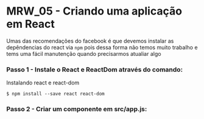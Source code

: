 # MRW_05 - Criando uma aplicação em React
Umas das recomendações do facebook é que devemos instalar as depêndencias do react via `npm` pois
dessa forma não temos muito trabalho e tems uma fácil manutenção quando precisarmos atualiar algo

### Passo 1 - Instale o React e ReactDom através do comando:

Instalando react e react-dom
```
$ npm install --save react react-dom
```

### Passo 2 - Criar um componente em src/app.js: